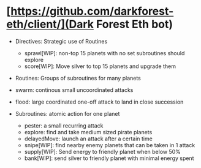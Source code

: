 # [https://github.com/darkforest-eth/client/](Dark Forest Eth bot)

- Directives: Strategic use of Routines
   - sprawl[WIP]: non-top 15 planets with no set subroutines should explore
   - score[WIP]: Move silver to top 15 planets and upgrade them 
  
- Routines: Groups of subroutines for many planets
 - swarm: continous small uncoordinated attacks
 - flood: large coordinated one-off attack to land in close succession
  
- Subroutines: atomic action for one planet 
  - pester: a small recurring attack
  - explore: find and take medium sized pirate planets
  - delayedMove: launch an attack after a certain time
  - snipe[WIP]: find nearby enemy planets that can be taken in 1 attack
  - supply[WIP]: Send energy to friendly planet when below 50%
  - bank[WIP]: send silver to friendly planet with minimal energy spent